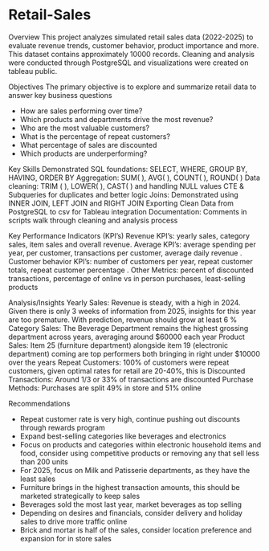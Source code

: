 # Retail-Sales

Overview
This project analyzes simulated retail sales data (2022-2025) to evaluate revenue trends, customer behavior, product importance and more. This dataset contains approximately 10000 records. Cleaning and analysis were conducted through PostgreSQL and visualizations were created on tableau public.


Objectives
The primary objective is to explore and summarize retail data to answer key business questions
-	How are sales performing over time?
-	Which products and departments drive the most revenue?
-	Who are the most valuable customers?
-	What is the percentage of repeat customers?
-	What percentage of sales are discounted
-	Which products are underperforming?

Key Skills Demonstrated
SQL foundations: SELECT, WHERE, GROUP BY, HAVING, ORDER BY
Aggregation: SUM( ), AVG( ), COUNT( ), ROUND( )
Data cleaning: TRIM ( ), LOWER( ), CAST( ) and handling NULL values 
CTE & Subqueries for duplicates and better logic
Joins: Demonstrated using INNER JOIN, LEFT JOIN and RIGHT JOIN
Exporting Clean Data from PostgreSQL to csv for Tableau integration
Documentation: Comments in scripts walk through cleaning and analysis process

Key Performance Indicators (KPI’s)
Revenue KPI’s: yearly sales, category sales, item sales and overall revenue.
Average KPI’s: average spending per year, per customer, transactions per customer, average daily revenue .
Customer behavior KPI’s: number of customers per year, repeat customer totals, repeat customer percentage .
Other Metrics: percent of discounted transactions, percentage of online vs in person purchases, least-selling products

Analysis/Insights
Yearly Sales: Revenue is steady, with a high in 2024. Given there is only 3 weeks of information from 2025, insights for this year are too premature. With prediction, revenue should grow at least 6 % 
Category Sales: The Beverage Department remains the highest grossing department across years, averaging around $60000 each year
Product Sales: Item 25 (furniture department) alongside item 19 (electronic department) coming are top performers both bringing in right under $10000 over the years
Repeat Customers: 100% of customers were repeat customers, given optimal rates for retail are 20-40%, this is 
Discounted Transactions: Around 1/3 or 33% of transactions are discounted
Purchase Methods: Purchases are split 49% in store and 51% online 

Recommendations
-	Repeat customer rate is very high, continue pushing out discounts through rewards program
-	Expand best-selling categories like beverages and electronics
-	Focus on products and categories within electronic household items and food, consider using competitive products or removing any that sell less than 200 units 
-	For 2025, focus on Milk and Patisserie departments, as they have the least sales
-	Furniture brings in the highest transaction amounts, this should be marketed strategically to keep sales 
-	Beverages sold the most last year, market beverages as top selling
-	Depending on desires and financials, consider delivery and holiday sales to drive more traffic online 
-	Brick and mortar is half of the sales, consider location preference and expansion for in store sales
